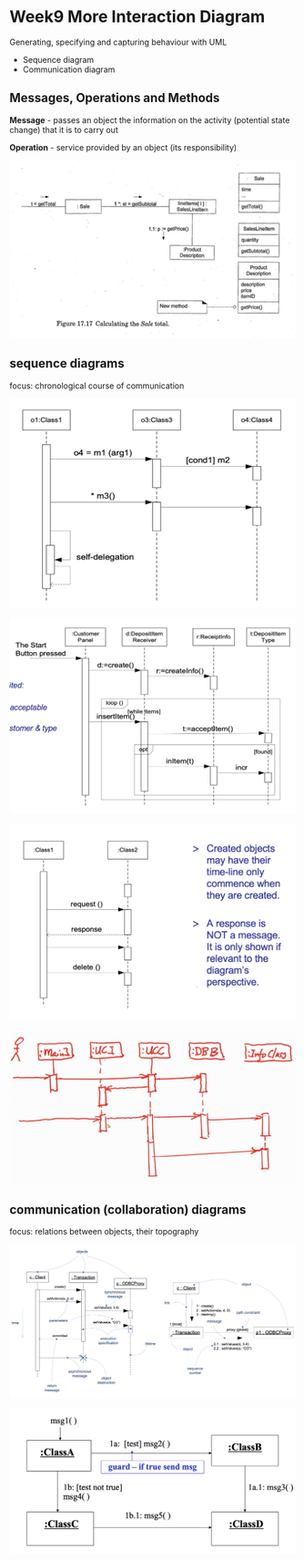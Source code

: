 # Week9 More Interaction Diagram

Generating, specifying and capturing behaviour with UML

- Sequence diagram
- Communication diagram

## Messages, Operations and Methods

**Message** - passes an object the information on the activity (potential state change) that it is to carry out

**Operation** - service provided by an object (its responsibility)

![calculate-sale](images/calculate-sale.png)

## sequence diagrams

focus: chronological course of communication

![sequence-diagram](images/sequence-diagram.png)

![sequence-diagram-2](images/sequence-diagram-2.png)

![sequence-diagram](images/sequence-diagram-3.png)

![examples](images/examples.png)

## communication (collaboration) diagrams

focus: relations between objects, their topography

![interaction-diagram](images/interaction-diagram.png)

![communication-diagram](images/communication-diagram.png)